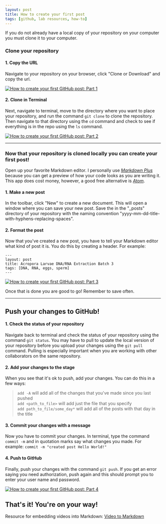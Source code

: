```yaml
---
layout: post
title: How to create your first post
tags: [github, lab resources, how-to]
---
```


If you do not already have a local copy of your repository on your computer you must clone it to your computer.

### Clone your repository

#### 1. Copy the URL  
Navigate to your repository on your browser, click "Clone or Download" and copy the url. 

[![How to create your first GitHub post: Part 1](https://i.ibb.co/DgwnWyw/https-i-ytimg-com-vi-g-Avu58f-Jfco-maxresdefault.jpg)](https://youtu.be/gAvu58fJfco "How to create your first GitHub post: Part 1")

#### 2. Clone in Terminal  
Next, navigate to terminal, move to the directory where you want to place your repository, and run the command ```git clone``` to clone the repository. Then navigate to that directory using the ```cd``` command and check to see if everything is in the repo using the ```ls``` command.

[![How to create your first GitHub post: Part 2](https://i.ibb.co/1Lb5GBN/https-i-ytimg-com-vi-Bg-RSUf0r5-BQ-hqdefault.jpg)](https://youtu.be/BgRSUf0r5BQ "How to create your first GitHub post: Part 2")  

---

### Now that your repository is cloned locally you can create your first post!

Open up your favorite Markdown editor. I personally use *[Markdown Plus](https://tylingsoft.com/markdown-plus/)* because you can get a preview of how your code looks as you are writing it. This app does cost money, however, a good free alternative is *[Atom](https://atom.io/packages/markdown-writer)*.

#### 1. Make a new post  
In the toolbar, click "New" to create a new document. This will open a window where you can save your new post. Save the in the "_posts" directory of your repository with the naming convention "yyyy-mm-dd-title-with-hyphens-replacing-spaces". 

#### 2. Format the post  
Now that you've created a new post, you have to tell your Markdown editor what kind of post it is. You do this by creating a header. For example:

```
---
layout: post
title: Acropora Larvae DNA/RNA Extraction Batch 3
tags: [DNA, RNA, eggs, sperm]
---
```

[![How to create your first GitHub post: Part 3](https://i.ibb.co/0h0VNkD/https-i-ytimg-com-vi-75-O0-XCYi-Pq-A-hqdefault.jpg)](https://youtu.be/75O0XCYiPqA "How to create your first GitHub post: Part 3")

Once that is done you are good to go! Remember to save often.

---

## Push your changes to GitHub!  

#### 1. Check the status of your repository  
Navigate back to terminal and check the status of your repository using the command ```git status```. You may have to pull to update the local version of your repository before you upload your changes using the ```git pull``` command. Pulling is especially important when you are working with other collaborators on the same repository.

#### 2. Add your changes to the stage  
When you see that it's ok to push, add your changes. You can do this in a few ways:

>```add -A``` will add all of the changes that you've made since you last pushed  
>```add <path_to_file>``` will add just the file that you specify  
>```add path_to_file/some_day*``` will add all of the posts with that day in the title

#### 3. Commit your changes with a message  
Now you have to commit your changes. In terminal, type the command ```commit -m``` and in quotation marks say what changes you made. For example:  ```commit -m "created post Hello World!"```

#### 4. Push to GitHub  
Finally, push your changes with the command ```git push```. If you get an error saying you need authorization, push again and this should prompt you to enter your user name and password.  

[![How to create your first GitHub post: Part 4](https://i.ibb.co/hg46h0V/https-i-ytimg-com-vi-i1z-P-4t-ZCQk-maxresdefault.jpg)](https://youtu.be/i1zP_4tZCQk "How to create your first GitHub post: Part 4")

That's it! You're on your way! 
---
Resource for embedding videos into Markdown: [Video to Markdown](https://github.com/marcomontalbano/video-to-markdown)